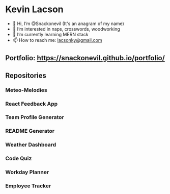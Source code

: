 # Kevin Lacson
- 👋 Hi, I’m @Snackonevil (It's an anagram of my name)
- 👀 I’m interested in naps, crosswords, woodworking
- 🌱 I’m currently learning MERN stack
- 📫 How to reach me: lacsonky@gmail.com

Portfolio: https://snackonevil.github.io/portfolio/
---
## Repositories

### Meteo-Melodies

### React Feedback App

### Team Profile Generator

### README Generator

### Weather Dashboard

### Code Quiz

### Workday Planner

### Employee Tracker




<!---
Snackonevil/Snackonevil is a ✨ special ✨ repository because its `README.md` (this file) appears on your GitHub profile.
You can click the Preview link to take a look at your changes.
--->
